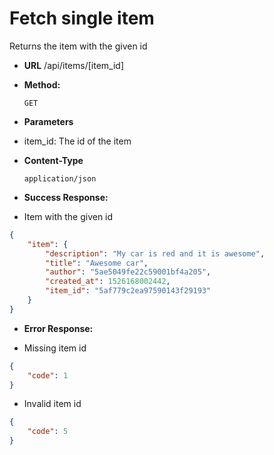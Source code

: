 # Fetch single item

Returns the item with the given id

* **URL**
  /api/items/[item_id]

* **Method:**
  
  `GET`
  
* **Parameters**

- item_id: The id of the item

* **Content-Type**

  `application/json`

* **Success Response:**
  
- Item with the given id

```json
{
    "item": {
        "description": "My car is red and it is awesome",
        "title": "Awesome car",
        "author": "5ae5049fe22c59001bf4a205",
        "created_at": 1526168002442,
        "item_id": "5af779c2ea97590143f29193"
    }
}
```
 
* **Error Response:**

- Missing item id

```json
{
    "code": 1
}
```

- Invalid item id

```json
{
    "code": 5
}
```
